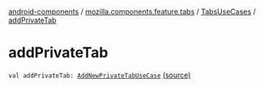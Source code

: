 [android-components](../../index.md) / [mozilla.components.feature.tabs](../index.md) / [TabsUseCases](index.md) / [addPrivateTab](./add-private-tab.md)

# addPrivateTab

`val addPrivateTab: `[`AddNewPrivateTabUseCase`](-add-new-private-tab-use-case/index.md) [(source)](https://github.com/mozilla-mobile/android-components/blob/master/components/feature/tabs/src/main/java/mozilla/components/feature/tabs/TabsUseCases.kt#L189)